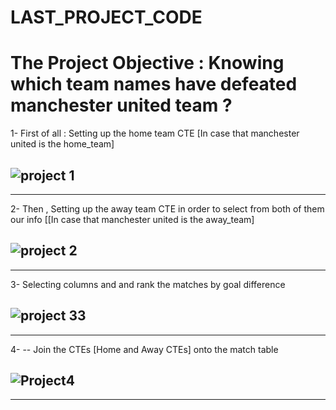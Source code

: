 # LAST_PROJECT_CODE
# The Project Objective : Knowing which team names have defeated manchester united team ?


1- First of all : Setting up the home team CTE [In case that manchester united is the home_team]

![project 1](https://user-images.githubusercontent.com/121814714/212477215-724b885c-0a2f-4541-8cba-71254c5017ed.PNG)
---------------------------------------------------------------------------------------------------------------------------------------------------------
---------------------------------------------------------------------------------------------------------------------------------------------------------
2- Then , Setting up the away team CTE in order to select from both of them our info [[In case that manchester united is the away_team]

![project 2](https://user-images.githubusercontent.com/121814714/212477401-7e908383-0de5-4467-8826-02fc381a67a6.PNG)
---------------------------------------------------------------------------------------------------------------------------------------------------------
---------------------------------------------------------------------------------------------------------------------------------------------------------


3- Selecting columns and and rank the matches by goal difference 

![project 33](https://user-images.githubusercontent.com/121814714/212477545-e0c7cf9f-43a7-4720-bf72-40d659298712.PNG)
---------------------------------------------------------------------------------------------------------------------------------------------------------
---------------------------------------------------------------------------------------------------------------------------------------------------------
 
 
4- -- Join the CTEs [Home and Away CTEs] onto the match table

![Project4](https://user-images.githubusercontent.com/121814714/212477643-c3dcc1cc-dad6-4c53-8142-b9d54b3acf08.PNG)
---------------------------------------------------------------------------------------------------------------------------------------------------------
---------------------------------------------------------------------------------------------------------------------------------------------------------

